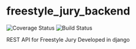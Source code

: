 # freestyle_jury_backend
![Coverage Status](https://coveralls.io/repos/github/matisotee/freestyle_jury_backend/badge.svg?branch=master)
![Build Status](https://travis-ci.com/matisotee/freestyle_jury_backend.svg?branch=master)

REST API for Freestyle Jury
Developed in django
